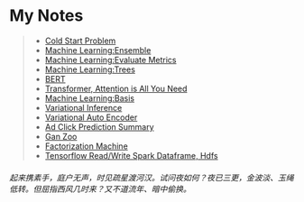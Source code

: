 # My Notes

> - [Cold Start Problem](cold%20start%20problem)
> - [Machine Learning:Ensemble](ensemble)
> - [Machine Learning:Evaluate Metrics](evaluate_metrics)
> - [Machine Learning:Trees](trees)
> - [BERT](bert)
> - [Transformer, Attention is All You Need](transformer)
> - [Machine Learning:Basis](basis/basis.pdf)
> - [Variational Inference](variational%20inference/Starting%20from%20Information.pdf)
> - [Variational Auto Encoder](variational%20autoencoder/variational%20auto-encoder.pdf)
> - [Ad Click Prediction Summary](ad%20click%20prediction/ad%20click%20prediction.pdf)
> - [Gan Zoo](gan%20zoo/gan.pdf)
> - [Factorization Machine](fm/fm.pdf)
> - [Tensorflow Read/Write Spark Dataframe, Hdfs](tensorflow%20spark%20connector/tensorflow%20spark%20connector.pdf)


###### 起来携素手，庭户无声，时见疏星渡河汉。试问夜如何？夜已三更，金波淡、玉绳低转。但屈指西风几时来？又不道流年、暗中偷换。